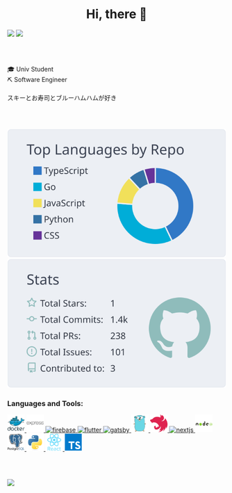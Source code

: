 <h1 align="center">Hi, there 👋</h1>

<a href="https://github.com/jphacks/F_2108"><img src="https://firebasestorage.googleapis.com/v0/b/hideaki-97c59.appspot.com/o/images%2FhPIRFXhvzTRiQrm1pAqIgVPmDd32%2FdklLY2nLJ.png?alt=media" height="232px" /></a>
<a href="https://github.com/HackU-NFP/HackU-NFP-server"><img src="https://images.wantedly.com/i/ihveGPZ" height="232px" /></a>

<br/>
<br/>

🎓  Univ Student<br/>
⛏  Software Engineer<br/>
</br>
スキーとお寿司とブルーハムハムが好き

<br/>
<br/>

<!-- ![](https://raw.githubusercontent.com/putcho01/putcho01/master/profile-summary-card-output/nord_bright/0-profile-details.svg) -->

![](https://raw.githubusercontent.com/putcho01/putcho01/master/profile-summary-card-output/nord_bright/1-repos-per-language.svg)
![](https://raw.githubusercontent.com/putcho01/putcho01/master/profile-summary-card-output/nord_bright/3-stats.svg)

<h3 align="left">Languages and Tools:</h3>
<p align="left"> <a href="https://www.docker.com/" target="_blank" rel="noreferrer"> <img src="https://raw.githubusercontent.com/devicons/devicon/master/icons/docker/docker-original-wordmark.svg" alt="docker" width="40" height="40"/> </a> <a href="https://expressjs.com" target="_blank" rel="noreferrer"> <img src="https://raw.githubusercontent.com/devicons/devicon/master/icons/express/express-original-wordmark.svg" alt="express" width="40" height="40"/> </a> <a href="https://firebase.google.com/" target="_blank" rel="noreferrer"> <img src="https://www.vectorlogo.zone/logos/firebase/firebase-icon.svg" alt="firebase" width="40" height="40"/> </a> <a href="https://flutter.dev" target="_blank" rel="noreferrer"> <img src="https://www.vectorlogo.zone/logos/flutterio/flutterio-icon.svg" alt="flutter" width="40" height="40"/> </a> <a href="https://www.gatsbyjs.com/" target="_blank" rel="noreferrer"> <img src="https://www.vectorlogo.zone/logos/gatsbyjs/gatsbyjs-icon.svg" alt="gatsby" width="40" height="40"/> </a> <a href="https://golang.org" target="_blank" rel="noreferrer"> <img src="https://raw.githubusercontent.com/devicons/devicon/master/icons/go/go-original.svg" alt="go" width="40" height="40"/> </a> <a href="https://nestjs.com/" target="_blank" rel="noreferrer"> <img src="https://raw.githubusercontent.com/devicons/devicon/master/icons/nestjs/nestjs-plain.svg" alt="nestjs" width="40" height="40"/> </a> <a href="https://nextjs.org/" target="_blank" rel="noreferrer"> <img src="https://cdn.worldvectorlogo.com/logos/nextjs-2.svg" alt="nextjs" width="40" height="40"/> </a> <a href="https://nodejs.org" target="_blank" rel="noreferrer"> <img src="https://raw.githubusercontent.com/devicons/devicon/master/icons/nodejs/nodejs-original-wordmark.svg" alt="nodejs" width="40" height="40"/> </a> <a href="https://www.postgresql.org" target="_blank" rel="noreferrer"> <img src="https://raw.githubusercontent.com/devicons/devicon/master/icons/postgresql/postgresql-original-wordmark.svg" alt="postgresql" width="40" height="40"/> </a> <a href="https://www.python.org" target="_blank" rel="noreferrer"> <img src="https://raw.githubusercontent.com/devicons/devicon/master/icons/python/python-original.svg" alt="python" width="40" height="40"/> </a> <a href="https://reactjs.org/" target="_blank" rel="noreferrer"> <img src="https://raw.githubusercontent.com/devicons/devicon/master/icons/react/react-original-wordmark.svg" alt="react" width="40" height="40"/> </a> <a href="https://www.typescriptlang.org/" target="_blank" rel="noreferrer"> <img src="https://raw.githubusercontent.com/devicons/devicon/master/icons/typescript/typescript-original.svg" alt="typescript" width="40" height="40"/> </a> </p>

<br/>
<br/>

![](https://komarev.com/ghpvc/?username=putcho01&color=green)
